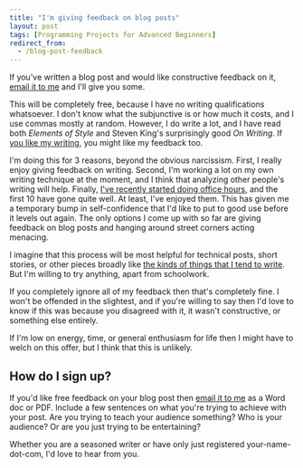 ```yaml
---
title: "I'm giving feedback on blog posts"
layout: post
tags: [Programming Projects for Advanced Beginners]
redirect_from:
  - /blog-post-feedback
---
```

If you've written a blog post and would like constructive feedback on it, [email it to me](robqheaton@gmail.com) and I'll give you some.

This will be completely free, because I have no writing qualifications whatsoever. I don't know what the subjunctive is or how much it costs, and I use commas mostly at random. However, I do write a lot, and I have read both *Elements of Style* and Steven King's surprisingly good *On Writing*. If [you like my writing](/best-of), you might like my feedback too.

I'm doing this for 3 reasons, beyond the obvious narcissism. First, I really enjoy giving feedback on writing. Second, I'm working a lot on my own writing technique at the moment, and I think that analyzing other people's writing will help. Finally, [I've recently started doing office hours](/office-hours), and the first 10 have gone quite well. At least, I've enjoyed them. This has given me a temporary bump in self-confidence that I'd like to put to good use before it levels out again. The only options I come up with so far are giving feedback on blog posts and hanging around street corners acting menacing.

I imagine that this process will be most helpful for technical posts, short stories, or other pieces broadly like [the kinds of things that I tend to write](/best-of). But I'm willing to try anything, apart from schoolwork.

If you completely ignore all of my feedback then that's completely fine. I won't be offended in the slightest, and if you're willing to say then I'd love to know if this was because you disagreed with it, it wasn't constructive, or something else entirely.

If I'm low on energy, time, or general enthusiasm for life then I might have to welch on this offer, but I think that this is unlikely.

## How do I sign up?

If you'd like free feedback on your blog post then [email it to me](mailto:robqheaton@gmail.com) as a Word doc or PDF. Include a few sentences on what you're trying to achieve with your post. Are you trying to teach your audience something? Who is your audience? Or are you just trying to be entertaining?

Whether you are a seasoned writer or have only just registered your-name-dot-com, I'd love to hear from you.
